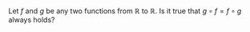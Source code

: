 Let $f$ and $g$ be any two functions from $\mathbb{R}$ to $\mathbb{R}$.  Is it true that
$g \circ f = f \circ g$ always holds?
